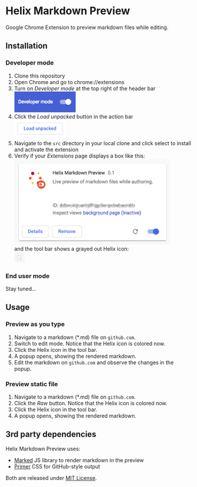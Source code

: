 # Helix Markdown Preview
Google Chrome Extension to preview markdown files while editing.

## Installation

### Developer mode
1. Clone this repository
2. Open Chrome and go to chrome://extensions
3. Turn on _Developer mode_ at the top right of the header bar<br />
![step2](install_developer_mode.png)
4. Click the _Load unpacked_ button in the action bar<br />
![step3](install_load_unpacked.png)
5. Navigate to the `src` directory in your local clone and click select to install and activate the extension
6. Verify if your _Extensions_ page displays a box like this:<br />
![step4](install_extension_box.png)<br />
   and the tool bar shows a grayed out Helix icon:<br />
![step4](install_toolbar_icon.png)

### End user mode
Stay tuned...

## Usage

### Preview as you type
1. Navigate to a markdown (*.md) file on `github.com`.
2. Switch to edit mode. Notice that the Helix icon is colored now.
3. Click the Helix icon in the tool bar.
4. A popup opens, showing the rendered markdown.
5. Edit the markdown on `github.com` and observe the changes in the popup.

### Preview static file
1. Navigate to a markdown (*.md) file on `github.com`.
2. Click the _Raw_ button. Notice that the Helix icon is colored now.
3. Click the Helix icon in the tool bar.
4. A popup opens, showing the rendered markdown.

## 3rd party dependencies

Helix Markdown Preview uses:
* [Marked](https://github.com/markedjs/marked) JS library to render markdown in the preview
* [Primer](https://primer.style/) CSS for GitHub-style output

Both are released under [MIT License](https://opensource.org/licenses/MIT).
